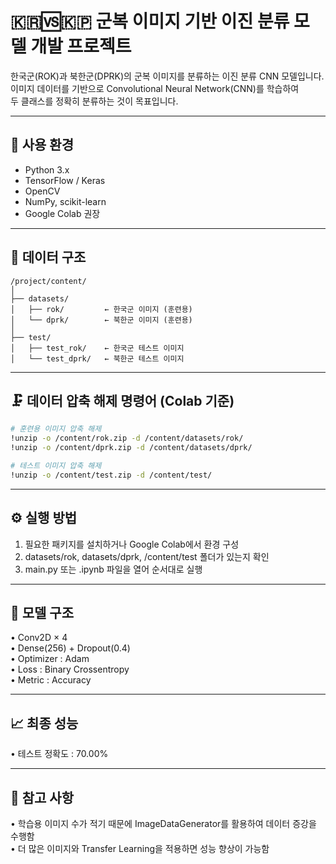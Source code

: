 # 🇰🇷🆚🇰🇵 군복 이미지 기반 이진 분류 모델 개발 프로젝트

한국군(ROK)과 북한군(DPRK)의 군복 이미지를 분류하는 이진 분류 CNN 모델입니다.  
이미지 데이터를 기반으로 Convolutional Neural Network(CNN)를 학습하여  
두 클래스를 정확히 분류하는 것이 목표입니다.

---

## 🧪 사용 환경

- Python 3.x
- TensorFlow / Keras
- OpenCV
- NumPy, scikit-learn
- Google Colab 권장

---

## 📁 데이터 구조
<pre><code>/project/content/
│
├── datasets/
│   ├── rok/         ← 한국군 이미지 (훈련용)
│   └── dprk/        ← 북한군 이미지 (훈련용)
│
├── test/
│   ├── test_rok/    ← 한국군 테스트 이미지
│   └── test_dprk/   ← 북한군 테스트 이미지
</code></pre>

---

## 🗜️ 데이터 압축 해제 명령어 (Colab 기준)

```bash
# 훈련용 이미지 압축 해제
!unzip -o /content/rok.zip -d /content/datasets/rok/
!unzip -o /content/dprk.zip -d /content/datasets/dprk/

# 테스트 이미지 압축 해제
!unzip -o /content/test.zip -d /content/test/
```

---

## ⚙️ 실행 방법
1. 필요한 패키지를 설치하거나 Google Colab에서 환경 구성
2. datasets/rok, datasets/dprk, /content/test 폴더가 있는지 확인
3. main.py 또는 .ipynb 파일을 열어 순서대로 실행

---

## 🧠 모델 구조
• Conv2D × 4  
• Dense(256) + Dropout(0.4)  
• Optimizer : Adam  
• Loss : Binary Crossentropy  
• Metric : Accuracy  

---

## 📈 최종 성능
• 테스트 정확도 : 70.00%

---

## 📌 참고 사항
• 학습용 이미지 수가 적기 때문에 ImageDataGenerator를 활용하여 데이터 증강을 수행함  
• 더 많은 이미지와 Transfer Learning을 적용하면 성능 향상이 가능함  
